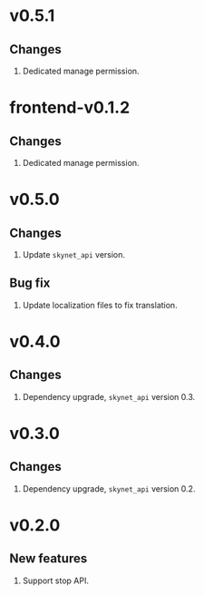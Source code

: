 # v0.5.1
## Changes
1. Dedicated manage permission.

# frontend-v0.1.2
## Changes
1. Dedicated manage permission.

# v0.5.0
## Changes
1. Update `skynet_api` version.

## Bug fix
1. Update localization files to fix translation.

# v0.4.0
## Changes
1. Dependency upgrade, `skynet_api` version 0.3.

# v0.3.0
## Changes
1. Dependency upgrade, `skynet_api` version 0.2.

# v0.2.0
## New features
1. Support stop API.